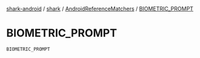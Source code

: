 [shark-android](../../index.md) / [shark](../index.md) / [AndroidReferenceMatchers](index.md) / [BIOMETRIC_PROMPT](./-b-i-o-m-e-t-r-i-c_-p-r-o-m-p-t.md)

# BIOMETRIC_PROMPT

`BIOMETRIC_PROMPT`